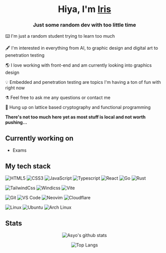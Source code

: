 <h1 align="center">Hiya, I'm <a href="https://asyo.dev">Iris</a></h1>
<h3 align="center">Just some random dev with too little time</h3>

⌨️ I'm just a random student trying to learn too much

🖋️ I'm interested in everything from AI, to graphic design and digital art to penetration testing

🌎 I love working with front-end and am currently looking into graphics design

💡 Embedded and penetration testing are topics I'm having a ton of fun with right now

⚗️ Feel free to ask me any questions or contact me

🧮 Hung up on lattice based cryptography and functional programming

**There's not too much here yet as most stuff is local and not worth pushing...**

<!-- ## Take a look at -->

<!-- <p align="center"> -->
<!--   <strong><a href="https://asyo.dev">My Site</a></strong> | -->
<!--   <strong><a href="https://discordapp.com/users/350708685481312257">Discord</a></strong> -->
<!--   <strong><a href="https://blog.asyo.dev/">Hashnode blog</a></strong> -->
<!-- </p> -->

## Currently working on

- Exams

## My tech stack

![HTML5](https://img.shields.io/badge/-HTML5-orange?style=flat-square&logo=HTML5&logoColor=ffffff)
![CSS3](https://img.shields.io/badge/-CSS3-%231572B6?style=flat-square&logo=CSS3)
![JavaScript](https://img.shields.io/badge/-JavaScript-%23F7DF1C?style=flat-square&logo=javascript&logoColor=000000&labelColor=%23F7DF1C&color=%23FFCE5A)
![Typescript](https://img.shields.io/badge/-TypeScript-blue?style=flat-square&logo=typescript&logoColor=white)
![React](https://img.shields.io/badge/-React-%23282C34?style=flat-square&logo=react)
![Go](https://img.shields.io/badge/Go-00ADD8?style=flat-square&logo=go&logoColor=white)
![Rust](https://img.shields.io/badge/Rust-black?style=flat-square&logo=rust&logoColor=#E57324)

![TailwindCss](https://img.shields.io/badge/-TailwindCss-%231a202c?style=flat-square&logo=tailwind-css)
![Windicss](https://img.shields.io/badge/-WindiCss-%23000000?style=flat-square&logo=tailwind-css&&logoColor=48B0F1)
![Vite](https://img.shields.io/badge/-Vite-%23646CFF?style=flat-square&logo=vite&logoColor=ffffff)

![Git](https://img.shields.io/badge/-Git-%23F05032?style=flat-square&logo=git&logoColor=%23ffffff)
![VS Code](https://img.shields.io/badge/-VSCode-%23007ACC?style=flat-square&logo=visual-studio-code)
![Neovim](https://img.shields.io/badge/NeoVim-%2357A143.svg?&style=flat-square&logo=neovim&logoColor=white)
![Cloudflare](https://img.shields.io/badge/-Cloudflare-orange?style=flat-square&logo=cloudflare&logoColor=white)

![Linux](https://img.shields.io/badge/Linux-FCC624?style=flat-square&logo=linux&logoColor=black)
![Ubuntu](https://img.shields.io/badge/Ubuntu-E95420?style=flat-square&logo=ubuntu&logoColor=white)
![Arch Linux](https://img.shields.io/badge/Arch_Linux-1793D1?style=flat-square&logo=arch-linux&logoColor=whitehttps://img.shields.io/badge/-Linux-12aabb?style=flat-square&logo=linux&logoColor=white)


## Stats

<div align="center">

  ![Asyo's github stats](https://github-readme-stats.vercel.app/api?username=asuyou&show_icons=true&theme=radical&count_private=true)

  ![Top Langs](https://github-readme-stats.vercel.app/api/top-langs/?username=asuyou&layout=compact&theme=radical&?count_private=true)

</div>


<!-- ## Visitors -->

<!-- ![:asuyou](https://count.getloli.com/get/@:asuyou) -->

